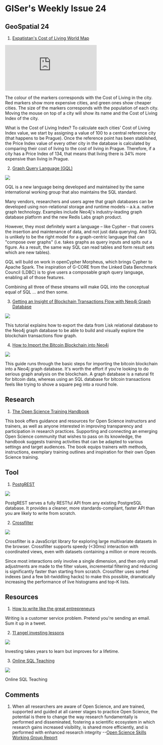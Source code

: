 # GISer's Weekly Issue 24

## GeoSpatial 24

1. [Expatistan's Cost of Living World Map](https://www.expatistan.com/cost-of-living/index)

![](https://external.fyyc2-1.fna.fbcdn.net/safe_image.php?d=AQA_r3yBh48sreSr&w=540&h=282&url=http%3A%2F%2Fd2y05869ftj0yg.cloudfront.net%2Fimages%2Fmap-preview.png&cfs=1&upscale=1&fallback=news_d_placeholder_publisher&_nc_hash=AQC2rxE1VikNLb8e)

The colour of the markers corresponds with the Cost of Living in the city. Red markers show more expensive cities, and green ones show cheaper cities.
The size of the markers corresponds with the population of each city.
Moving the mouse on top of a city will show its name and the Cost of Living Index of the city.

What is the Cost of Living Index? To calculate each cities' Cost of Living Index value, we start by assigning a value of 100 to a central reference city (that happens to be Prague). Once the reference point has been stablished, the Price Index value of every other city in the database is calculated by comparing their cost of living to the cost of living in Prague.
Therefore, if a city has a Price Index of 134, that means that living there is 34% more expensive than living in Prague.

2. [Graph Query Language (GQL) ](https://neo4j.com/blog/gql-standard-query-language-property-graphs/)

![](https://dist.neo4j.com/wp-content/uploads/20190916143323/GQL-ecosystem.jpg)

GQL is a new language being developed and maintained by the same international working group that also maintains the SQL standard.

Many vendors, researchers and users agree that graph databases can be developed using non-relational storage and runtime models – a.k.a. native graph technology. Examples include Neo4j's industry-leading graph database platform and the new Redis Labs graph product.

However, they most definitely want a language – like Cypher – that covers the insertion and maintenance of data, and not just data querying. And SQL is unlikely to be the right model for a graph-centric language that can "compose over graphs" (i.e. takes graphs as query inputs and spits out a figure. As a result, the same way SQL can read tables and form result sets which are new tables).

GQL will build on work in openCypher Morpheus, which brings Cypher to Apache Spark. The inspiration of G-CORE from the Linked Data Benchmark Council (LDBC) is to give users a composable graph query language, enabling all of those features.

Combining all three of these streams will make GQL into the conceptual equal of SQL … and then some.

3. [Getting an Insight of Blockchain Transactions Flow with Neo4j Graph Database](https://tagtaxa.com/getting-an-insight-of-blockchain-transactions-with-neo4j-graph-database/)

![](https://tagtaxa.com/download/neo4j_1.png)

This tutorial explains how to export the data from Lisk relational database to the Neo4j graph database to be able to build and visually explore the blockchain transactions flow graph.

4. [How to Import the Bitcoin Blockchain into Neo4j](https://neo4j.com/blog/import-bitcoin-blockchain-neo4j/)

![](https://dist.neo4j.com/wp-content/uploads/20180109030108/neo4j-bitcoin.png)

This guide runs through the basic steps for importing the bitcoin blockchain into a Neo4j graph database. It's worth the effort if you're looking to do serious graph analysis on the blockchain. A graph database is a natural fit for bitcoin data, whereas using an SQL database for bitcoin transactions feels like trying to shove a square peg into a round hole.

## Research

1. [The Open Science Training Handbook](https://book.fosteropenscience.eu/en/)

This book offers guidance and resources for Open Science instructors and trainers, as well as anyone interested in improving transparency and participation in research practices. Supporting and connecting an emerging Open Science community that wishes to pass on its knowledge, the handbook suggests training activities that can be adapted to various settings and target audiences. The book equips trainers with methods, instructions, exemplary training outlines and inspiration for their own Open Science training.

## Tool

1. [PostgREST](https://github.com/PostgREST/postgrest)

![](https://github.com/PostgREST/postgrest/raw/master/static/bigger-logo.png)

PostgREST serves a fully RESTful API from any existing PostgreSQL database. It provides a cleaner, more standards-compliant, faster API than you are likely to write from scratch.

2. [Crossfilter](https://github.com/crossfilter/crossfilter)

![](https://www.lighttag.io/190c81cb25912f0ab4b2ce6fa6a4edf3/example.gif)

Crossfilter is a JavaScript library for exploring large multivariate datasets in the browser. Crossfilter supports speedy (<30ms) interaction with coordinated views, even with datasets containing a million or more records.

Since most interactions only involve a single dimension, and then only small adjustments are made to the filter values, incremental filtering and reducing is significantly faster than starting from scratch. Crossfilter uses sorted indexes (and a few bit-twiddling hacks) to make this possible, dramatically increasing the perfor­mance of live histograms and top-K lists.

## Resources

1. [How to write like the great entrepreneurs](https://venturehacks.com/writing)

Writing is a customer service problem. Pretend you're sending an email. Sum it up in a tweet.

2. [11 angel investing lessons](https://venturehacks.com/)

![](https://www.yosuccess.com/wp-content/uploads/2015/09/angelList2.jpg)

Investing takes years to learn but improves for a lifetime.

3. [Online SQL Teaching](https://www.sqlteaching.com/)

![](https://d2.alternativeto.net/dist/s/sql-teaching_260229_full.png?format=jpg&width=1200&height=1200&mode=crop)

Online SQL Teaching

## Comments

1. When all researchers are aware of Open Science, and are trained, supported and guided at all career stages to practice Open Science, the potential is there to change the way research fundamentally is performed and disseminated, fostering a scientific ecosystem in which research gains increased visibility, is shared more efficiently, and is performed with enhanced research integrity
   --[Open Science Skills Working Group Report](https://ec.europa.eu/research/openscience/pdf/os_skills_wgreport_final.pdf#view=fit&pagemode=none)
